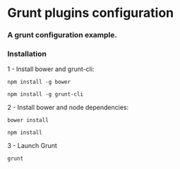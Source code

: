 Grunt plugins configuration
===========================

### A grunt configuration example.

### Installation

1 - Install bower and grunt-cli:

```
npm install -g bower
```

```
npm install -g grunt-cli
```

2 - Install bower and node dependencies:

```
bower install
```

```
npm install
```

3 - Launch Grunt

```
grunt
```
